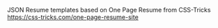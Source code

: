 JSON Resume templates based on One Page Resume from CSS-Tricks
https://css-tricks.com/one-page-resume-site
